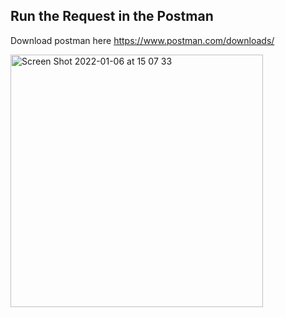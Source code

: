 ## Run the Request in the Postman

Download postman here https://www.postman.com/downloads/

<img width="404" alt="Screen Shot 2022-01-06 at 15 07 33" src="https://user-images.githubusercontent.com/11933943/148350154-12d8284d-64da-4b2e-9f6b-4667f16bb542.png">

